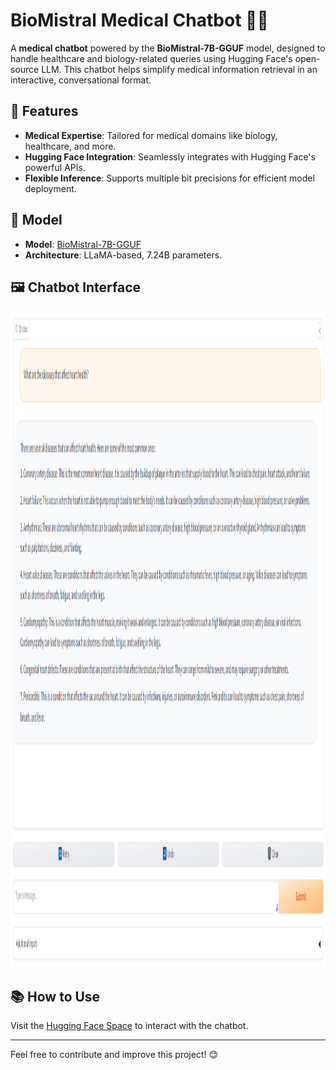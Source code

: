 # BioMistral Medical Chatbot 🤖💉

A **medical chatbot** powered by the **BioMistral-7B-GGUF** model, designed to handle healthcare and biology-related queries using Hugging Face's open-source LLM. 
This chatbot helps simplify medical information retrieval in an interactive, conversational format.

## 🚀 Features
- **Medical Expertise**: Tailored for medical domains like biology, healthcare, and more.
- **Hugging Face Integration**: Seamlessly integrates with Hugging Face's powerful APIs.
- **Flexible Inference**: Supports multiple bit precisions for efficient model deployment.


## 🧬 Model
- **Model**: [BioMistral-7B-GGUF](https://huggingface.co/models/biomistral-7b-gguf)
- **Architecture**: LLaMA-based, 7.24B parameters.

## 🖼️ Chatbot Interface

<img src="Imgs/Img2.PNG" width="8000" height="1050" alt="Screenshot">


## 📚 How to Use

Visit the [Hugging Face Space](https://huggingface.co/spaces/Anna2003/BioMistral-Medical-Chatbot) to interact with the chatbot.


---

Feel free to contribute and improve this project! 😊
